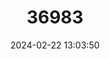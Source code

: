 ---
title: "36983"
category: "Psychotria woytkowskii"
draft: false
date: 2024-02-22 13:03:50
languages:
  South American Indian (Other): ["Cunchi-huacran", "Rifari", "Cunshi-cashan"]
---